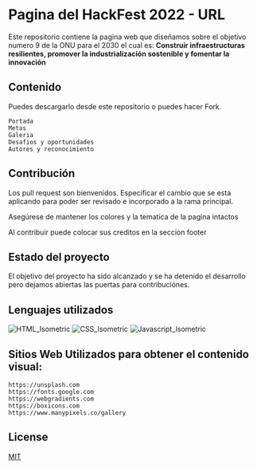 # Pagina del HackFest 2022 - URL

Este repositorio contiene la pagina web que diseñamos sobre el objetivo numero 9 de la ONU para el 2030 el cual es: **Construir infraestructuras resilientes, promover la industrialización sostenible y fomentar la innovación**

## Contenido

Puedes descargarlo desde este repositorio o puedes hacer Fork.

```
Portada
Metas
Galeria
Desafios y oportunidades
Autores y reconocimiento

```


## Contribución
Los pull request son bienvenidos. Especificar el cambio que se esta aplicando para poder ser revisado e incorporado a la rama principal.

Asegúrese de mantener los colores y la tematica de la pagina intactos

Al contribuir puede colocar sus creditos en la seccion footer

## Estado del proyecto
El objetivo del proyecto ha sido alcanzado y se ha detenido el desarrollo pero dejamos abiertas las puertas para contribuciónes.

## Lenguajes utilizados
![HTML_Isometric](https://user-images.githubusercontent.com/61367923/175854450-bb61af66-31c7-48e2-9b7f-1e2ed2b1ce1a.svg)
![CSS_Isometric](https://user-images.githubusercontent.com/61367923/175854469-1e927722-9498-4240-8e42-99ac3cb34c55.svg)
![Javascript_Isometric](https://user-images.githubusercontent.com/61367923/175854475-defa1b44-5a33-4cd4-b620-73ca159985dd.svg)

## Sitios Web Utilizados para obtener el contenido visual:
```
https://unsplash.com
https://fonts.google.com
https://webgradients.com
https://boxicons.com
https://www.manypixels.co/gallery 
```

## License
[MIT](https://choosealicense.com/licenses/mit/)

